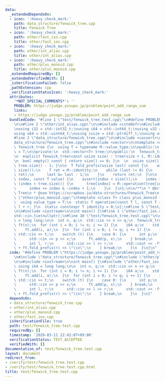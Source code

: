 ```yaml
---
data:
  _extendedDependsOn:
  - icon: ':heavy_check_mark:'
    path: data_structure/fenwick_tree.cpp
    title: Fenwick Tree
  - icon: ':heavy_check_mark:'
    path: other/fast_ios.cpp
    title: other/fast_ios.cpp
  - icon: ':heavy_check_mark:'
    path: other/int_alias.cpp
    title: other/int_alias.cpp
  - icon: ':heavy_check_mark:'
    path: other/plus_monoid.cpp
    title: other/plus_monoid.cpp
  _extendedRequiredBy: []
  _extendedVerifiedWith: []
  _isVerificationFailed: false
  _pathExtension: cpp
  _verificationStatusIcon: ':heavy_check_mark:'
  attributes:
    '*NOT_SPECIAL_COMMENTS*': ''
    PROBLEM: https://judge.yosupo.jp/problem/point_add_range_sum
    links:
    - https://judge.yosupo.jp/problem/point_add_range_sum
  bundledCode: "#line 1 \"test/fenwick_tree.test.cpp\"\n#define PROBLEM \"https://judge.yosupo.jp/problem/point_add_range_sum\"\
    \n\n#line 2 \"other/int_alias.cpp\"\n\n#include <cstddef>\n#include <cstdint>\n\
    \nusing i32 = std::int32_t;\nusing i64 = std::int64_t;\nusing u32 = std::uint32_t;\n\
    using u64 = std::uint64_t;\nusing isize = std::ptrdiff_t;\nusing usize = std::size_t;\n\
    #line 2 \"data_structure/fenwick_tree.cpp\"\n\n#include <cassert>\n#line 5 \"\
    data_structure/fenwick_tree.cpp\"\n#include <vector>\n\ntemplate <class M> class\
    \ fenwick_tree {\n  using T = typename M::value_type;\n\npublic:\n  using value_type\
    \ = T;\n\nprivate:\n  std::vector<T> tree;\n\npublic:\n  fenwick_tree() = default;\n\
    \n  explicit fenwick_tree(const usize size) : tree(size + 1, M::identity) {}\n\
    \n  bool empty() const { return size() == 0; }\n  \n  usize size() const { return\
    \ tree.size() - 1; }\n\n  T fold_prefix(usize last) const {\n    assert(last <=\
    \ size());\n    T ret = M::identity;\n    while (last != 0) {\n      ret = M::operation(tree[last],\
    \ ret);\n      last &= last - 1;\n    }\n    return ret;\n  }\n\n  void add(usize\
    \ index, const T value) {\n    assert(index < size());\n    index += 1;\n    while\
    \ (index < tree.size()) {\n      tree[index] = M::operation(tree[index], value);\n\
    \      index += index & ~index + 1;\n    }\n  }\n};\n\n/**\n * @brief Fenwick\
    \ Tree\n * @see https://scrapbox.io/data-structures/Fenwick_Tree\n */\n#line 1\
    \ \"other/plus_monoid.cpp\"\ntemplate <class T> class plus_monoid {\npublic:\n\
    \  using value_type = T;\n  static T operation(const T l, const T r) { return\
    \ l + r; }\n  static constexpr T identity = 0;\n};\n#line 5 \"test/fenwick_tree.test.cpp\"\
    \n\n#include <iostream>\n\nint main() {\n#line 1 \"other/fast_ios.cpp\"\nstd::ios::sync_with_stdio(false);\n\
    std::cin.tie(nullptr);\n#line 10 \"test/fenwick_tree.test.cpp\"\n\n  using i64\
    \ = long long;\n\n  int n, q;\n  std::cin >> n >> q;\n  fenwick_tree<plus_monoid<i64>>\
    \ ft(n);\n  for (int i = 0; i != n; i += 1) {\n    i64 a;\n    std::cin >> a;\n\
    \    ft.add(i, a);\n  }\n  for (int i = 0; i != q; i += 1) {\n    int t;\n   \
    \ std::cin >> t;\n    switch (t) {\n    case 0: {\n      int p;\n      i64 x;\n\
    \      std::cin >> p >> x;\n      ft.add(p, x);\n    } break;\n    case 1: {\n\
    \      int l, r;\n      std::cin >> l >> r;\n      std::cout << -ft.fold_prefix(l)\
    \ + ft.fold_prefix(r) << \"\\n\";\n    } break;\n    }\n  }\n}\n"
  code: "#define PROBLEM \"https://judge.yosupo.jp/problem/point_add_range_sum\"\n\
    \n#include \"data_structure/fenwick_tree.cpp\"\n#include \"other/plus_monoid.cpp\"\
    \n\n#include <iostream>\n\nint main() {\n#include \"other/fast_ios.cpp\"\n\n \
    \ using i64 = long long;\n\n  int n, q;\n  std::cin >> n >> q;\n  fenwick_tree<plus_monoid<i64>>\
    \ ft(n);\n  for (int i = 0; i != n; i += 1) {\n    i64 a;\n    std::cin >> a;\n\
    \    ft.add(i, a);\n  }\n  for (int i = 0; i != q; i += 1) {\n    int t;\n   \
    \ std::cin >> t;\n    switch (t) {\n    case 0: {\n      int p;\n      i64 x;\n\
    \      std::cin >> p >> x;\n      ft.add(p, x);\n    } break;\n    case 1: {\n\
    \      int l, r;\n      std::cin >> l >> r;\n      std::cout << -ft.fold_prefix(l)\
    \ + ft.fold_prefix(r) << \"\\n\";\n    } break;\n    }\n  }\n}"
  dependsOn:
  - data_structure/fenwick_tree.cpp
  - other/int_alias.cpp
  - other/plus_monoid.cpp
  - other/fast_ios.cpp
  isVerificationFile: true
  path: test/fenwick_tree.test.cpp
  requiredBy: []
  timestamp: '2020-03-11 22:42:07+09:00'
  verificationStatus: TEST_ACCEPTED
  verifiedWith: []
documentation_of: test/fenwick_tree.test.cpp
layout: document
redirect_from:
- /verify/test/fenwick_tree.test.cpp
- /verify/test/fenwick_tree.test.cpp.html
title: test/fenwick_tree.test.cpp
---
```

